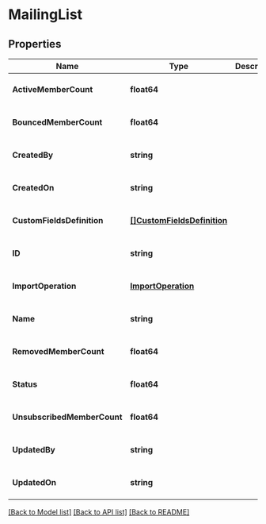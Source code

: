# MailingList

## Properties
Name | Type | Description | Notes
------------ | ------------- | ------------- | -------------
**ActiveMemberCount** | **float64** |  | [optional] [default to null]
**BouncedMemberCount** | **float64** |  | [optional] [default to null]
**CreatedBy** | **string** |  | [optional] [default to null]
**CreatedOn** | **string** |  | [optional] [default to null]
**CustomFieldsDefinition** | [**[]CustomFieldsDefinition**](CustomFieldsDefinition.md) |  | [optional] [default to null]
**ID** | **string** |  | [optional] [default to null]
**ImportOperation** | [**ImportOperation**](ImportOperation.md) |  | [optional] [default to null]
**Name** | **string** |  | [optional] [default to null]
**RemovedMemberCount** | **float64** |  | [optional] [default to null]
**Status** | **float64** |  | [optional] [default to null]
**UnsubscribedMemberCount** | **float64** |  | [optional] [default to null]
**UpdatedBy** | **string** |  | [optional] [default to null]
**UpdatedOn** | **string** |  | [optional] [default to null]

[[Back to Model list]](../README.md#documentation-for-models) [[Back to API list]](../README.md#documentation-for-api-endpoints) [[Back to README]](../README.md)


